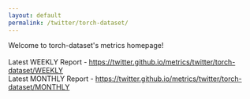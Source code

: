 ```yaml
---
layout: default
permalink: /twitter/torch-dataset/
---
```

Welcome to torch-dataset's metrics homepage!
<br><br>
Latest WEEKLY Report - <a href="https://twitter.github.io/metrics/twitter/torch-dataset/WEEKLY">https://twitter.github.io/metrics/twitter/torch-dataset/WEEKLY</a>
<br>
Latest MONTHLY Report - <a href="https://twitter.github.io/metrics/twitter/torch-dataset/MONTHLY">https://twitter.github.io/metrics/twitter/torch-dataset/MONTHLY</a>
<br>

